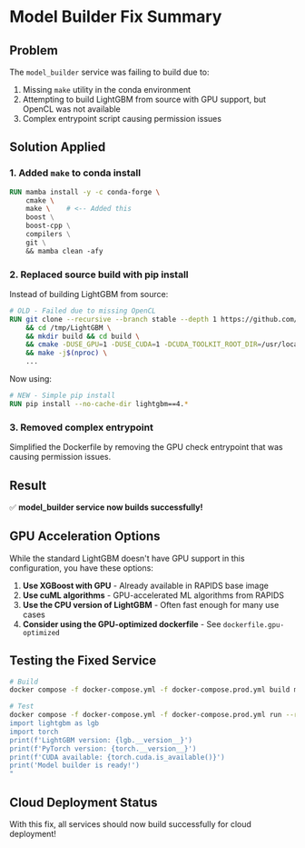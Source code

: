 # Model Builder Fix Summary

## Problem
The `model_builder` service was failing to build due to:
1. Missing `make` utility in the conda environment
2. Attempting to build LightGBM from source with GPU support, but OpenCL was not available
3. Complex entrypoint script causing permission issues

## Solution Applied

### 1. Added `make` to conda install
```dockerfile
RUN mamba install -y -c conda-forge \
    cmake \
    make \    # <-- Added this
    boost \
    boost-cpp \
    compilers \
    git \
    && mamba clean -afy
```

### 2. Replaced source build with pip install
Instead of building LightGBM from source:
```dockerfile
# OLD - Failed due to missing OpenCL
RUN git clone --recursive --branch stable --depth 1 https://github.com/Microsoft/LightGBM.git /tmp/LightGBM \
    && cd /tmp/LightGBM \
    && mkdir build && cd build \
    && cmake -DUSE_GPU=1 -DUSE_CUDA=1 -DCUDA_TOOLKIT_ROOT_DIR=/usr/local/cuda .. \
    && make -j$(nproc) \
    ...
```

Now using:
```dockerfile
# NEW - Simple pip install
RUN pip install --no-cache-dir lightgbm==4.*
```

### 3. Removed complex entrypoint
Simplified the Dockerfile by removing the GPU check entrypoint that was causing permission issues.

## Result
✅ **model_builder service now builds successfully!**

## GPU Acceleration Options

While the standard LightGBM doesn't have GPU support in this configuration, you have these options:

1. **Use XGBoost with GPU** - Already available in RAPIDS base image
2. **Use cuML algorithms** - GPU-accelerated ML algorithms from RAPIDS
3. **Use the CPU version of LightGBM** - Often fast enough for many use cases
4. **Consider using the GPU-optimized dockerfile** - See `dockerfile.gpu-optimized`

## Testing the Fixed Service

```bash
# Build
docker compose -f docker-compose.yml -f docker-compose.prod.yml build model_builder

# Test
docker compose -f docker-compose.yml -f docker-compose.prod.yml run --rm model_builder python -c "
import lightgbm as lgb
import torch
print(f'LightGBM version: {lgb.__version__}')
print(f'PyTorch version: {torch.__version__}')
print(f'CUDA available: {torch.cuda.is_available()}')
print('Model builder is ready!')
"
```

## Cloud Deployment Status
With this fix, all services should now build successfully for cloud deployment!